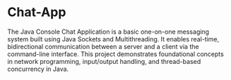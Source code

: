 # Chat-App

The Java Console Chat Application is a basic one-on-one messaging system built using Java Sockets and Multithreading. It enables real-time, bidirectional communication between a server and a client via the command-line interface. This project demonstrates foundational concepts in network programming, input/output handling, and thread-based concurrency in Java.
